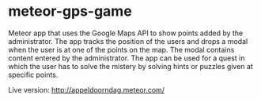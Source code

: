 meteor-gps-game
===============
Meteor app that uses the Google Maps API to show points added by the administrator. The app tracks the position of the users and drops a modal when the user is at one of the points on the map. The modal contains content entered by the administrator. The app can be used for a quest in which the user has to solve the mistery by solving hints or puzzles given at specific points.

Live version: http://appeldoorndag.meteor.com/
